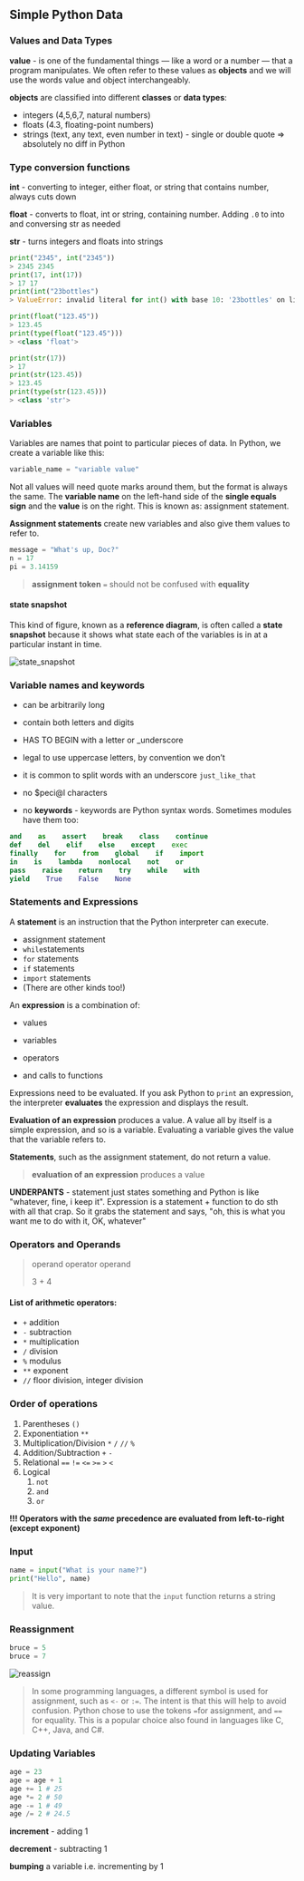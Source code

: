 ## Simple Python Data

### Values and Data Types

**value** - is one of the fundamental things — like a word or a number — that a program manipulates. We often refer to these values as **objects** and we will use the words value and object interchangeably.

**objects** are classified into different **classes** or **data types**:

* integers \(4,5,6,7, natural numbers\)
* floats \(4.3, floating-point numbers\)
* strings \(text, any text, even number in text\) - single or double quote =&gt; absolutely no diff in Python

### Type conversion functions

**int** - converting to integer, either float, or string that contains number, always cuts down

**float** - converts to float, int or string, containing number. Adding `.0`  to into and conversing str as needed

**str** - turns integers and floats into strings

```python
print("2345", int("2345"))
> 2345 2345
print(17, int(17))
> 17 17
print(int("23bottles")
> ValueError: invalid literal for int() with base 10: '23bottles' on line 5

print(float("123.45"))
> 123.45
print(type(float("123.45")))
> <class 'float'>

print(str(17))
> 17
print(str(123.45))
> 123.45
print(type(str(123.45)))
> <class 'str'>
```

### Variables

Variables are names that point to particular pieces of data. In Python, we create a variable like this:

```python
variable_name = "variable value"
```

Not all values will need quote marks around them, but the format is always the same. The **variable name** on the left-hand side of the **single equals sign** and the **value** is on the right. This is known as: assignment statement.

**Assignment statements** create new variables and also give them values to refer to.

```python
message = "What's up, Doc?"
n = 17
pi = 3.14159
```

> **assignment token** `=`  should not be confused with **equality**

#### state snapshot

This kind of figure, known as a **reference diagram**, is often called a **state snapshot** because it shows what state each of the variables is in at a particular instant in time.

![state\_snapshot](images/state_snapshot.png)

### Variable names and keywords

* can be arbitrarily long

* contain both letters and digits

* HAS TO BEGIN with a letter or \_underscore

* legal to use uppercase letters, by convention we don’t

* it is common to split words with an underscore `just_like_that`

* no $peci@l characters

* no **keywords** - keywords are Python syntax words. Sometimes modules have them too:

```python
and    as    assert    break    class    continue
def    del    elif    else    except    exec
finally    for    from    global    if    import
in    is    lambda    nonlocal    not    or
pass    raise    return    try    while    with
yield    True    False    None
```

### Statements and Expressions

A **statement** is an instruction that the Python interpreter can execute.

* assignment statement
* `while`statements
* `for` statements
* `if` statements
* `import` statements
* \(There are other kinds too!\)

An **expression** is a combination of:

* values

* variables

* operators

* and calls to functions

Expressions need to be evaluated. If you ask Python to `print` an expression, the interpreter **evaluates** the expression and displays the result.

**Evaluation of an expression** produces a value. A value all by itself is a simple expression, and so is a variable. Evaluating a variable gives the value that the variable refers to.

**Statements**, such as the assignment statement, do not return a value.

> **evaluation of an expression** produces a value

**UNDERPANTS** - statement just states something and Python is like "whatever, fine, i keep it". Expression is a statement + function to do sth with all that crap. So it grabs the statement and says, "oh, this is what you want me to do with it, OK, whatever"

### Operators and Operands

> operand operator operand
>
> 3                   +              4

#### List of arithmetic operators:

* `+` addition
* `-` subtraction
* `*` multiplication
* `/` division
* `%` modulus
* `**` exponent
* `//` floor division, integer division

### Order of operations

1. Parentheses `()`
2. Exponentiation `**`
3. Multiplication/Division `*` `/` `//` `%`
4. Addition/Subtraction `+` `-`
5. Relational `==` `!=` `<=` `>=` `>` `<`
6. Logical
   1. `not`
   2. `and`
   3. `or`

**!!! Operators with the **_**same**_** precedence are evaluated from left-to-right \(except exponent\)**

### Input

```python
name = input("What is your name?")
print("Hello", name)
```

> It is very important to note that the `input` function returns a string value.

### Reassignment

```python
bruce = 5
bruce = 7
```

![reassign](images/reassign.png)

> In some programming languages, a different symbol is used for assignment, such as `<-` or `:=`. The intent is that this will help to avoid confusion. Python chose to use the tokens `=`for assignment, and `==` for equality. This is a popular choice also found in languages like C, C++, Java, and C\#.

### Updating Variables

```python
age = 23 
age = age + 1
age += 1 # 25
age *= 2 # 50
age -= 1 # 49
age /= 2 # 24.5
```

**increment** - adding 1

**decrement** - subtracting 1

**bumping** a variable  i.e. incrementing by 1
